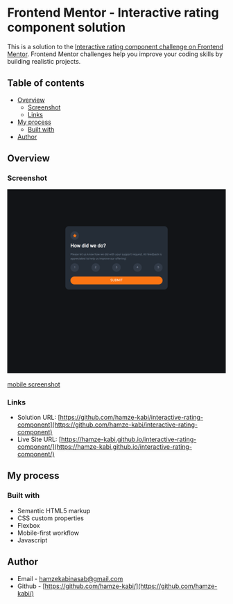# Frontend Mentor - Interactive rating component solution

This is a solution to the [Interactive rating component challenge on Frontend Mentor](https://www.frontendmentor.io/challenges/interactive-rating-component-koxpeBUmI). Frontend Mentor challenges help you improve your coding skills by building realistic projects. 

## Table of contents

- [Overview](#overview)
  - [Screenshot](#screenshot)
  - [Links](#links)
- [My process](#my-process)
  - [Built with](#built-with)
- [Author](#author)

## Overview

### Screenshot
![desktop screenshot](./screenshots/desktop-screenshot.png)

[mobile screenshot](./screenshots/mobile-screenshot.png)


### Links

- Solution URL: [https://github.com/hamze-kabi/interactive-rating-component](https://github.com/hamze-kabi/interactive-rating-component)
- Live Site URL: [https://hamze-kabi.github.io/interactive-rating-component/](https://hamze-kabi.github.io/interactive-rating-component/)

## My process

### Built with

- Semantic HTML5 markup
- CSS custom properties
- Flexbox
- Mobile-first workflow
- Javascript

## Author

- Email - [hamzekabinasab@gmail.com](mailto:hamzekabinasab@gmail.com)
- Github - [https://github.com/hamze-kabi/](https://github.com/hamze-kabi/)


